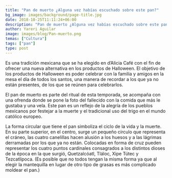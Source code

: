 ```yaml
---
title: "Pan de muerto ¿Alguna vez habías escuchado sobre este pan?"
bg_image: images/background/page-title.jpg
date: 2018-10-25T11:11:24+06:00
description: "Pan de muerto ¿Alguna vez habías escuchado sobre este pan?"
author: Yareri Aguilar
image: images/blog/Pan-muerto.png
temas: ["Cultura"]
tags: ["pan"]
type: post
---
```

Es una tradición mexicana que se ha elegido en d’Alicia Café con el fin de ofrecer una nueva alternativa en los productos de Halloween. El objetivo de los productos de Halloween es poder celebrar con la familia y amigos en la mesa el día de todos los santos, una manera de recordar a los que ya no están presentes, de los que se reúnen para celebrarlos.

El pan de muerto es parte del ritual de esta temporada, se acompaña con una ofrenda donde se pone la foto del fallecido con la comida que más le gustaba y una vela. Este pan es un reflejo de la alegría de los pueblos mexicanos por festejar a la muerte y el tradicional uso del trigo en el mundo católico europeo.

La forma circular que tiene el pan simboliza el ciclo de la vida y la muerte. En su parte superior, en el centro, surge un pequeño círculo que representa el cráneo, las cuatro canelillas hacen alusión a los huesos y a las lágrimas derramadas por los que ya no están. Colocadas en forma de cruz pueden representar los cuatro puntos cardinales consagrados a los distintos dioses de la época en la que surgió, Quetzalcóatl, Tláloc, Xipe Tútec y Tezcatlipoca. (Es posible que no todos tengan la misma forma ya que al elegir la mantequilla en lugar de otro tipo de grasas es más complicado moldear el pan.)
